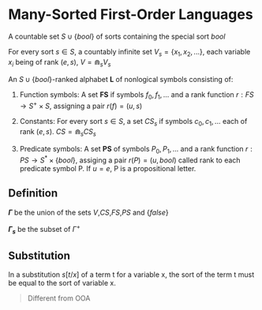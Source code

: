 # Many-Sorted First-Order Languages

A countable set $S\cup\{bool\}$ of sorts containing the special sort *bool*

For every sort $s\in S$, a countably infinite set $V_s=\{x_1,x_2,...\}$, each variable $x_i$ being of rank $(e,s)$, $V=\Cap_s V_s$

An $S\cup\{bool\}$-ranked alphabet **L** of nonlogical symbols consisting of:

1. Function symbols: A set **FS** if symbols $f_0,f_1,...$ and a rank function $r:FS\to S^+\times S$, assigning a pair $r(f)=(u,s)$

2. Constants: For every sort $s\in S$, a set $CS_s$ if symbols $c_0,c_1,...$ each of rank $(e,s)$. $CS=\Cap_s CS_s$

3. Predicate symbols: A set **PS** of symbols $P_0,P_1,...$ and a rank function $r:PS\to S^*\times\{bool\}$, assiging a pair $r(P)=(u,bool)$ called rank to each predicate symbol P. If $u=e$, P is a propositional letter.

## Definition

**$\Gamma$** be the union of the sets $V$,$CS$,$FS$,$PS$ and $\{false\}$

**$\Gamma_s$** be the subset of $\Gamma^+$

## Substitution

In a substitution $s[t/x]$ of a term t for a variable x, the sort of the term t must be equal to the sort of variable x.

> Different from OOA
